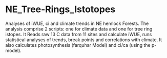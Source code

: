 # NE_Tree-Rings_Istotopes
Analyses of iWUE, ci and climate trends in NE hemlock Forests.
The analysis comprise  2 scripts: one for climate data and one for tree ring istopes.
It Reads raw 13 C data from 11 sites and calculate iWUE, runs statistical analyses of trends, break points and correlations with climate. It also calculates photosynthesis (farquhar Model) and ci/ca (using the p-model).
